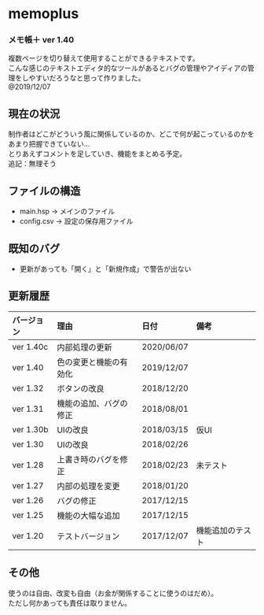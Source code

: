 ﻿# memoplus
### メモ帳＋ ver 1.40
複数ページを切り替えて使用することができるテキストです。  
こんな感じのテキストエディタ的なツールがあるとバグの管理やアイディアの管理をしやすいだろうなと思って作りました。  
@2019/12/07  
 
## 現在の状況  
制作者はどこがどういう風に関係しているのか、どこで何が起こっているのかをあまり把握できていない...  
とりあえずコメントを足していき、機能をまとめる予定。  
追記：無理そう  
 
## ファイルの構造  
- main.hsp → メインのファイル  
- config.csv → 設定の保存用ファイル  
 
## 既知のバグ
- 更新があっても「開く」と「新規作成」で警告が出ない  

## 更新履歴  
|バージョン|理由|日付|備考|  
|:---|:---|:---|:---|  
|ver 1.40c|内部処理の更新|2020/06/07|  
|ver 1.40|色の変更と機能の有効化|2019/12/07|
|ver 1.32|ボタンの改良|2018/12/20|
|ver 1.31|機能の追加、バグの修正|2018/08/01||
|ver 1.30b|UIの改良|2018/03/15|仮UI|
|ver 1.30|UIの改良|2018/02/26||  
|ver 1.28|上書き時のバグを修正|2018/02/23|未テスト|  
|ver 1.27|内部の処理を変更|2018/01/20||  
|ver 1.26|バグの修正|2017/12/15||  
|ver 1.25|機能の大幅な追加|2017/12/15||  
|ver 1.20|テストバージョン|2017/12/07|機能追加のテスト|  

## その他
使うのは自由、改変も自由（お金が関係することに使うのはだめ）。  
ただし何かあっても責任は取りません。  

